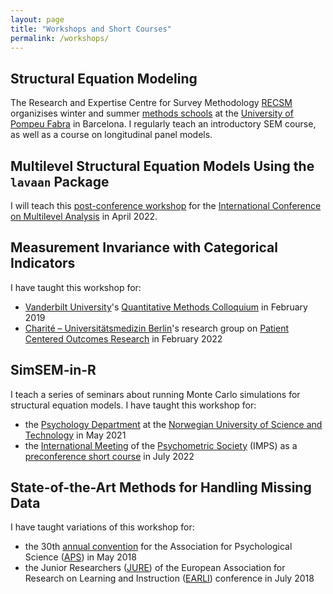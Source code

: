 ```yaml
---
layout: page
title: "Workshops and Short Courses"
permalink: /workshops/
---
```



<!-- List of workshops to link students to materials -->

## Structural Equation Modeling

The Research and Expertise Centre for Survey Methodology [RECSM](https://www.upf.edu/web/survey) organizises winter and summer [methods schools](https://www.upf.edu/web/survey/activities) at the [University of Pompeu Fabra](https://www.upf.edu/)
in Barcelona.  I regularly teach an introductory SEM course, as well as a course on longitudinal panel models.


## Multilevel Structural Equation Models Using the `lavaan` Package

I will teach this [post-conference workshop](https://multilevel.fss.uu.nl/course/post-conference-multilevel-sem/) for the [International Conference on Multilevel Analysis](https://multilevel.fss.uu.nl/) in April 2022.


## Measurement Invariance with Categorical Indicators

I have taught this workshop for:

- [Vanderbilt University](https://www.vanderbilt.edu)'s [Quantitative Methods Colloquium](https://www.vanderbilt.edu/psychological_sciences/graduate/programs/quantitative-methods/colloquium.php) in February 2019
- [Charité – Universitätsmedizin Berlin](https://www.charite.de/en/)'s research group on [Patient Centered Outcomes Research](http://patient-centered-outcomes-research.org/) in February 2022


## SimSEM-in-R

I teach a series of seminars about running Monte Carlo simulations for structural equation models.  I have taught this workshop for:

- the [Psychology Department](https://www.ntnu.edu/psychology) at the [Norwegian University of Science and Technology](https://www.ntnu.edu/) in May 2021
- the  [International Meeting](https://www.psychometricsociety.org/annual-meeting) of the [Psychometric Society](https://www.psychometricsociety.org/) (IMPS) as a [preconference short course](https://www.psychometricsociety.org/post/simsem-r-simulating-structural-equation-models-using-lavaan-and-simsem) in July 2022


## State-of-the-Art Methods for Handling Missing Data

I have taught variations of this workshop for:

- the 30th [annual convention](https://www.psychologicalscience.org/conventions) for the Association for Psychological Science ([APS](https://www.psychologicalscience.org/)) in May 2018
- the Junior Researchers ([JURE](https://www.earli.org/jure)) of the European Association for Research on Learning and Instruction ([EARLI](https://www.earli.org/)) conference in July 2018



